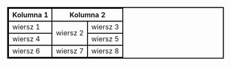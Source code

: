 <!DOCTYPE html>
<html lang="en">
<head>
    <title>My Table</title>
    <style>
    table,
    th {
        border: 2px solid black;

    }
    td {
        border: 2px solid black;
    }

    thead {
        border: 1px solid black;
    }

  </style>
</head>
<body>
  <table>
    <thead>
    <tr>
        <th>Kolumna 1</th>
        <th colspan="2">Kolumna 2</th>
    </tr>
    </thead>
    <tbody>
    <tr>
        <td class="col1">wiersz 1</td>
        <td rowspan="2" class="col2">wiersz 2</td>
        <td class="col3">wiersz 3</td>
    </tr>
    <tr>
        <td class="col1">wiersz 4</td>
        <td class="col3">wiersz 5</td>
    </tr>
    <tr>
        <td class="col1">wiersz 6</td>
        <td class="col2" style="vertical-align: middle; text-align: center;">wiersz 7</td>
        <td class="col3">wiersz 8</td>
    </tr>
    </tbody>
</table>
    </body>
</html>
